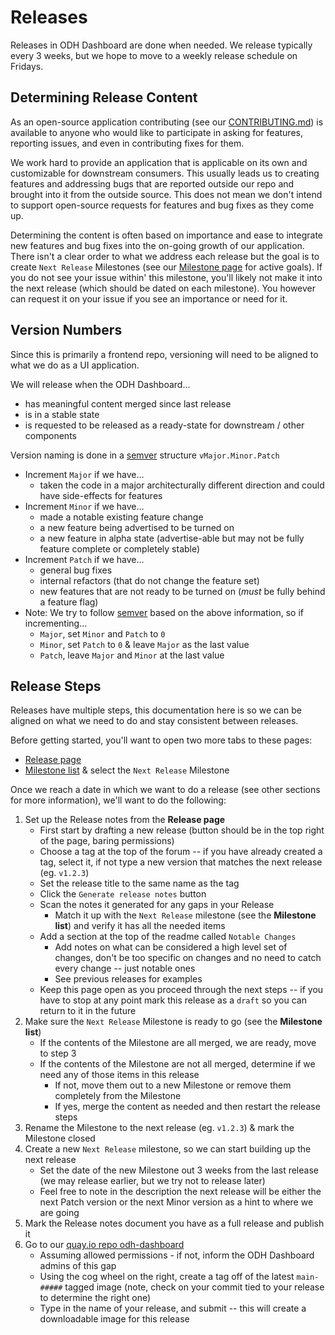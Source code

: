 # Releases

Releases in ODH Dashboard are done when needed. We release typically every 3 weeks, but we hope to move to a weekly release schedule on Fridays.

## Determining Release Content

As an open-source application contributing (see our [CONTRIBUTING.md](../CONTRIBUTING.md)) is available to anyone who would like to participate in asking for features, reporting issues, and even in contributing fixes for them.

We work hard to provide an application that is applicable on its own and customizable for downstream consumers. This usually leads us to creating features and addressing bugs that are reported outside our repo and brought into it from the outside source. This does not mean we don't intend to support open-source requests for features and bug fixes as they come up.

Determining the content is often based on importance and ease to integrate new features and bug fixes into the on-going growth of our application. There isn't a clear order to what we address each release but the goal is to create `Next Release` Milestones (see our [Milestone page](https://github.com/opendatahub-io/odh-dashboard/milestones) for active goals). If you do not see your issue within' this milestone, you'll likely not make it into the next release (which should be dated on each milestone). You however can request it on your issue if you see an importance or need for it.

## Version Numbers

Since this is primarily a frontend repo, versioning will need to be aligned to what we do as a UI application.

We will release when the ODH Dashboard...
- has meaningful content merged since last release
- is in a stable state
- is requested to be released as a ready-state for downstream / other components

Version naming is done in a [semver](https://semver.org/) structure `vMajor.Minor.Patch`
- Increment `Major` if we have...
  - taken the code in a major architecturally different direction and could have side-effects for features
- Increment `Minor` if we have...
  - made a notable existing feature change
  - a new feature being advertised to be turned on
  - a new feature in alpha state (advertise-able but may not be fully feature complete or completely stable)
- Increment `Patch` if we have...
  - general bug fixes
  - internal refactors (that do not change the feature set)
  - new features that are not ready to be turned on (*must* be fully behind a feature flag)
- Note: We try to follow [semver](https://semver.org/) based on the above information, so if incrementing...
  - `Major`, set `Minor` and `Patch` to `0`
  - `Minor`, set `Patch` to `0` & leave `Major` as the last value
  - `Patch`, leave `Major` and `Minor` at the last value

## Release Steps

Releases have multiple steps, this documentation here is so we can be aligned on what we need to do and stay consistent between releases.

Before getting started, you'll want to open two more tabs to these pages:
- [Release page](https://github.com/opendatahub-io/odh-dashboard/releases)
- [Milestone list](https://github.com/opendatahub-io/odh-dashboard/milestones) & select the `Next Release` Milestone

Once we reach a date in which we want to do a release (see other sections for more information), we'll want to do the following:

1. Set up the Release notes from the **Release page**
   - First start by drafting a new release (button should be in the top right of the page, baring permissions)
   - Choose a tag at the top of the forum -- if you have already created a tag, select it, if not type a new version that matches the next release (eg. `v1.2.3`)
   - Set the release title to the same name as the tag
   - Click the `Generate release notes` button
   - Scan the notes it generated for any gaps in your Release
     - Match it up with the `Next Release` milestone (see the **Milestone list**) and verify it has all the needed items
   - Add a section at the top of the readme called `Notable Changes`
     - Add notes on what can be considered a high level set of changes, don't be too specific on changes and no need to catch every change -- just notable ones
     - See previous releases for examples
   - Keep this page open as you proceed through the next steps -- if you have to stop at any point mark this release as a `draft` so you can return to it in the future
2. Make sure the `Next Release` Milestone is ready to go (see the **Milestone list**)
   - If the contents of the Milestone are all merged, we are ready, move to step 3
   - If the contents of the Milestone are not all merged, determine if we need any of those items in this release
     - If not, move them out to a new Milestone or remove them completely from the Milestone
     - If yes, merge the content as needed and then restart the release steps
3. Rename the Milestone to the next release (eg. `v1.2.3`) & mark the Milestone closed 
4. Create a new `Next Release` milestone, so we can start building up the next release
   - Set the date of the new Milestone out 3 weeks from the last release (we may release earlier, but we try not to release later)
   - Feel free to note in the description the next release will be either the next Patch version or the next Minor version as a hint to where we are going
5. Mark the Release notes document you have as a full release and publish it
6. Go to our [quay.io repo odh-dashboard](https://quay.io/repository/opendatahub/odh-dashboard?tab=tags)
   - Assuming allowed permissions - if not, inform the ODH Dashboard admins of this gap
   - Using the cog wheel on the right, create a tag off of the latest `main-#####` tagged image (note, check on your commit tied to your release to determine the right one)
   - Type in the name of your release, and submit -- this will create a downloadable image for this release 
